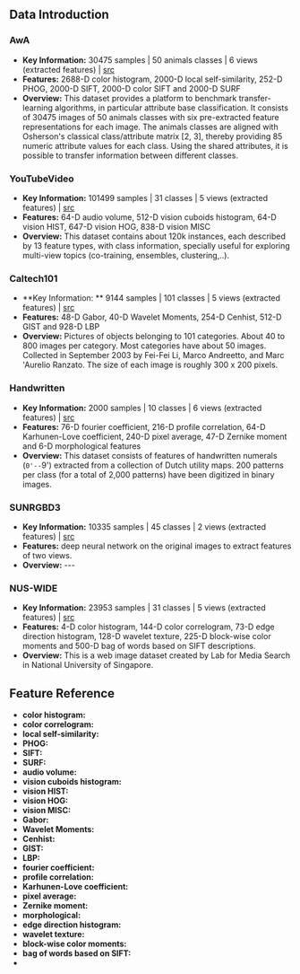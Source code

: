 ## Data Introduction

### AwA

- **Key Information:** 30475 samples | 50 animals classes | 6 views (extracted features) | <a href="https://cvml.ist.ac.at/AwA/">src</a>
- **Features:** 2688-D color histogram, 2000-D local self-similarity, 252-D PHOG, 2000-D SIFT, 2000-D color SIFT and 2000-D SURF
- **Overview:** This dataset provides a platform to benchmark transfer-learning algorithms, in particular attribute base classification. It consists of 30475 images of 50 animals classes with six pre-extracted feature representations for each image. The animals classes are aligned with Osherson's classical class/attribute matrix [2, 3], thereby providing 85 numeric attribute values for each class. Using the shared attributes, it is possible to transfer information between different classes.

### YouTubeVideo

- **Key Information:** 101499 samples | 31 classes | 5 views (extracted features) | <a href="http://archive.ics.uci.edu/ml/datasets/YouTube+Multiview+Video+Games+Dataset">src</a>
- **Features:** 64-D audio volume, 512-D vision cuboids histogram, 64-D vision HIST, 647-D vision HOG, 838-D vision MISC 
- **Overview:** This dataset contains about 120k instances, each described by 13 feature types, with class information, specially useful for exploring multi-view topics (co-training, ensembles, clustering,..).

### Caltech101

- **Key Information: ** 9144 samples | 101 classes | 5 views (extracted features) | <a href="http://www.vision.caltech.edu/Image_Datasets/Caltech101/">src</a>
- **Features:** 48-D Gabor, 40-D Wavelet Moments, 254-D Cenhist, 512-D GIST and 928-D LBP
- **Overview:** Pictures of objects belonging to 101 categories. About 40 to 800 images per category. Most categories have about 50 images. Collected in September 2003 by Fei-Fei Li, Marco Andreetto, and Marc 'Aurelio Ranzato. The size of each image is roughly 300 x 200 pixels.

### Handwritten

- **Key Information:** 2000 samples | 10 classes | 6 views (extracted features) | <a href="https://archive.ics.uci.edu/ml/datasets/Multiple+Features/">src</a>
- **Features:** 76-D fourier coefficient, 216-D profile correlation, 64-D Karhunen-Love coefficient, 240-D pixel average, 47-D Zernike moment and 6-D morphological features
- **Overview:** This dataset consists of features of handwritten numerals (`0'--`9') extracted from a collection  of Dutch utility maps. 200 patterns per class (for a total of 2,000 patterns) have been digitized in binary images.

### SUNRGBD3

- **Key Information:** 10335 samples | 45 classes | 2 views (extracted features) | <a href="http://rgbd.cs.princeton.edu/">src</a>
- **Features:** deep neural network on the original images to extract features of two views.
- **Overview:** ---

### NUS-WIDE

- **Key Information:** 23953 samples | 31 classes | 5 views (extracted features) | <a href="https://lms.comp.nus.edu.sg/wp-content/uploads/2019/research/nuswide/NUS-WIDE.html">src</a>
- **Features:** 4-D color histogram, 144-D color correlogram, 73-D edge direction histogram, 128-D wavelet texture, 225-D block-wise color moments and 500-D bag of words based on SIFT descriptions.
- **Overview:** This is a web image dataset created by Lab for Media Search in National University of Singapore.

## Feature Reference

- **color histogram:** 
- **color correlogram:**
- **local self-similarity:** 
- **PHOG:** 
- **SIFT:** 
- **SURF:** 
- **audio volume:** 
- **vision cuboids histogram:** 
- **vision HIST:** 
- **vision HOG:** 
- **vision MISC:** 
- **Gabor:** 
- **Wavelet Moments:** 
- **Cenhist:** 
- **GIST:** 
- **LBP:** 
- **fourier coefficient:** 
- **profile correlation:** 
- **Karhunen-Love coefficient:** 
- **pixel average:** 
- **Zernike moment:** 
- **morphological:** 
- **edge direction histogram:** 
- **wavelet texture:** 
- **block-wise color moments:** 
- **bag of words based on SIFT:** 
- 